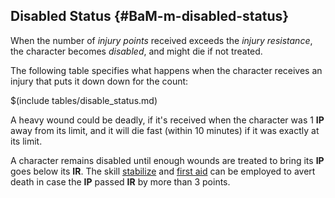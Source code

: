 ## Disabled Status {#BaM-m-disabled-status}

When the number of *injury points* received exceeds the *injury resistance*,
the character becomes *disabled*, and might die if not treated.

The following table specifies what happens when the character receives an injury
that puts it down down for the count:

$(include tables/disable_status.md)

A heavy wound could be deadly, if it's received when the character was 1 **IP** away
from its limit, and it will die fast (within 10 minutes) if it was exactly at its
limit.

A character remains disabled until enough wounds are treated to bring its **IP** goes
below its **IR**. The skill [stabilize](#BaM-s-stabilize) and [first aid](#BaM-s-first-aid) 
can be employed to avert death in case the **IP** passed **IR** by more than 3 points.


